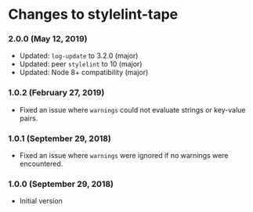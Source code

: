 # Changes to stylelint-tape

### 2.0.0 (May 12, 2019)

- Updated: `log-update` to 3.2.0 (major)
- Updated: peer `stylelint` to 10 (major)
- Updated: Node 8+ compatibility (major)

### 1.0.2 (February 27, 2019)

- Fixed an issue where `warnings` could not evaluate strings or key-value pairs.

### 1.0.1 (September 29, 2018)

- Fixed an issue where `warnings` were ignored if no warnings were encountered.

### 1.0.0 (September 29, 2018)

- Initial version
